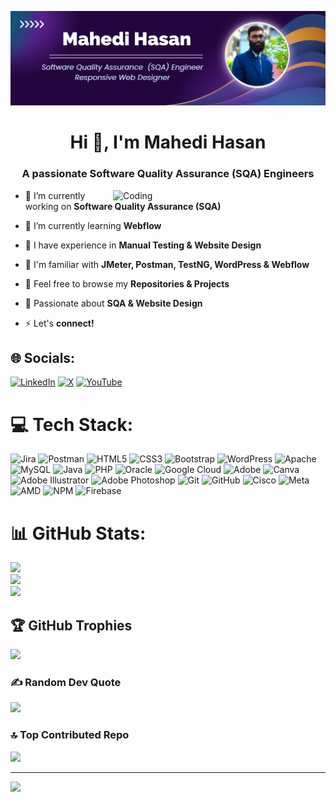 ![logo](https://github.com/MahediHasanMH/MahediHasanMH/blob/main/Mahedi%20Hasan1.png)
<h1 align="center">Hi 👋, I'm Mahedi Hasan</h1>
<h3 align="center">A passionate Software Quality Assurance (SQA) Engineers</h3>
<img align="right" alt="Coding" width="340" src="https://media.licdn.com/dms/image/v2/D5612AQGOmwfIE5mlWA/article-cover_image-shrink_720_1280/article-cover_image-shrink_720_1280/0/1674617947228?e=1736380800&v=beta&t=TFWDDCgbp_ODcT0XUeiakhdmwhmz-5o1tuLuKY6u8eo">


- 🔭 I’m currently working on **Software Quality Assurance (SQA)**
  
- 🌱  I’m currently learning **Webflow**

- 👯 I have experience in **Manual Testing & Website Design**

- 🤝 I'm familiar with **JMeter, Postman, TestNG, WordPress & Webflow**
  
- 📄 Feel free to browse my **Repositories & Projects**

- 💬 Passionate about **SQA & Website Design**

- ⚡ Let's **connect!**

## 🌐 Socials:
[![LinkedIn](https://img.shields.io/badge/LinkedIn-%230077B5.svg?logo=linkedin&logoColor=white)](https://linkedin.com/in/https://www.linkedin.com/in/mahedihasan2140/) [![X](https://img.shields.io/badge/X-black.svg?logo=X&logoColor=white)](https://x.com/https://x.com/MahediH93934791) [![YouTube](https://img.shields.io/badge/YouTube-%23FF0000.svg?logo=YouTube&logoColor=white)](https://youtube.com/@https://www.youtube.com/@MHItTech) 

# 💻 Tech Stack:
![Jira](https://img.shields.io/badge/jira-%230A0FFF.svg?style=for-the-badge&logo=jira&logoColor=white) 
![Postman](https://img.shields.io/badge/Postman-FF6C37?style=for-the-badge&logo=postman&logoColor=white) 
![HTML5](https://img.shields.io/badge/html5-%23E34F26.svg?style=for-the-badge&logo=html5&logoColor=white) 
![CSS3](https://img.shields.io/badge/css3-%231572B6.svg?style=for-the-badge&logo=css3&logoColor=white) 
![Bootstrap](https://img.shields.io/badge/bootstrap-%238511FA.svg?style=for-the-badge&logo=bootstrap&logoColor=white) 
![WordPress](https://img.shields.io/badge/WordPress-%23117AC9.svg?style=for-the-badge&logo=WordPress&logoColor=white)
![Apache](https://img.shields.io/badge/apache-%23D42029.svg?style=for-the-badge&logo=apache&logoColor=white)
![MySQL](https://img.shields.io/badge/mysql-4479A1.svg?style=for-the-badge&logo=mysql&logoColor=white)
![Java](https://img.shields.io/badge/java-%23ED8B00.svg?style=for-the-badge&logo=openjdk&logoColor=white)
![PHP](https://img.shields.io/badge/php-%23777BB4.svg?style=for-the-badge&logo=php&logoColor=white)
![Oracle](https://img.shields.io/badge/Oracle-F80000?style=for-the-badge&logo=oracle&logoColor=white)
![Google Cloud](https://img.shields.io/badge/GoogleCloud-%234285F4.svg?style=for-the-badge&logo=google-cloud&logoColor=white) 
![Adobe](https://img.shields.io/badge/adobe-%23FF0000.svg?style=for-the-badge&logo=adobe&logoColor=white) 
![Canva](https://img.shields.io/badge/Canva-%2300C4CC.svg?style=for-the-badge&logo=Canva&logoColor=white)
![Adobe Illustrator](https://img.shields.io/badge/adobe%20illustrator-%23FF9A00.svg?style=for-the-badge&logo=adobe%20illustrator&logoColor=white) 
![Adobe Photoshop](https://img.shields.io/badge/adobe%20photoshop-%2331A8FF.svg?style=for-the-badge&logo=adobe%20photoshop&logoColor=white) 
![Git](https://img.shields.io/badge/git-%23F05033.svg?style=for-the-badge&logo=git&logoColor=white) 
![GitHub](https://img.shields.io/badge/github-%23121011.svg?style=for-the-badge&logo=github&logoColor=white) 
![Cisco](https://img.shields.io/badge/cisco-%23049fd9.svg?style=for-the-badge&logo=cisco&logoColor=black) 
![Meta](https://img.shields.io/badge/Meta-%230467DF.svg?style=for-the-badge&logo=Meta&logoColor=white) 
![AMD](https://img.shields.io/badge/AMD-%23000000.svg?style=for-the-badge&logo=amd&logoColor=white)
![NPM](https://img.shields.io/badge/NPM-%23CB3837.svg?style=for-the-badge&logo=npm&logoColor=white) ![Firebase](https://img.shields.io/badge/firebase-%23039BE5.svg?style=for-the-badge&logo=firebase)

# 📊 GitHub Stats:
![](https://github-readme-stats.vercel.app/api?username=mahedihasan&theme=default&hide_border=false&include_all_commits=false&count_private=false)<br/>
![](https://github-readme-streak-stats.herokuapp.com/?user=mahedihasan&theme=default&hide_border=false)<br/>
![](https://github-readme-stats.vercel.app/api/top-langs/?username=mahedihasan&theme=default&hide_border=false&include_all_commits=false&count_private=false&layout=compact)

## 🏆 GitHub Trophies
![](https://github-profile-trophy.vercel.app/?username=mahedihasan&theme=default&no-frame=false&no-bg=true&margin-w=4)

### ✍️ Random Dev Quote
![](https://quotes-github-readme.vercel.app/api?type=horizontal&theme=dark)

### 🔝 Top Contributed Repo
![](https://github-contributor-stats.vercel.app/api?username=mahedihasan&limit=5&theme=dark&combine_all_yearly_contributions=true)

---
[![](https://visitcount.itsvg.in/api?id=mahedihasan&icon=0&color=0)](https://visitcount.itsvg.in)

<!-- Proudly created with GPRM ( https://gprm.itsvg.in ) -->
